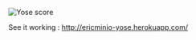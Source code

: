 ![Yose score](http://yosethegame.com/players/ericminio/badge.svg)

See it working : http://ericminio-yose.herokuapp.com/
